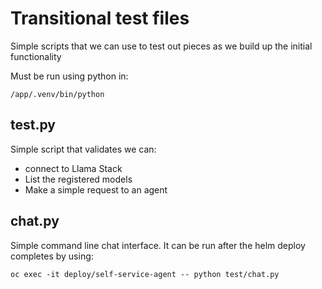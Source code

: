 # Transitional test files

Simple scripts that we can use to test out pieces as we build
up the initial functionality

Must be run using python in:

```
/app/.venv/bin/python
```

## test.py

Simple script that validates we can:
* connect to Llama Stack
* List the registered models
* Make a simple request to an agent

## chat.py

Simple command line chat interface. It can be run after
the helm deploy completes by using:

```
oc exec -it deploy/self-service-agent -- python test/chat.py
```
